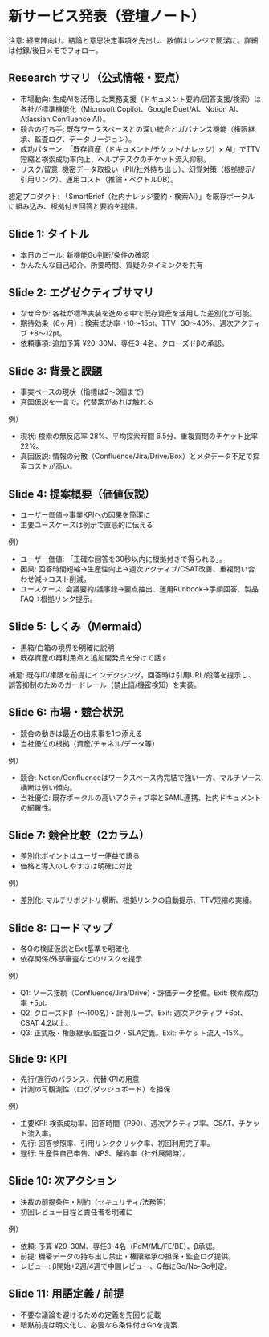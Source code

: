 # 新サービス発表（登壇ノート）

注意: 経営陣向け。結論と意思決定事項を先出し、数値はレンジで簡潔に。詳細は付録/後日メモでフォロー。

## Research サマリ（公式情報・要点）
- 市場動向: 生成AIを活用した業務支援（ドキュメント要約/回答支援/検索）は各社が標準機能化（Microsoft Copilot、Google Duet/AI、Notion AI、Atlassian Confluence AI）。
- 競合の打ち手: 既存ワークスペースとの深い統合とガバナンス機能（権限継承、監査ログ、データリージョン）。
- 成功パターン: 「既存資産（ドキュメント/チケット/ナレッジ）× AI」でTTV短縮と検索成功率向上、ヘルプデスクのチケット流入抑制。
- リスク/留意: 機密データ取扱い（PII/社外持ち出し）、幻覚対策（根拠提示/引用リンク）、運用コスト（推論・ベクトルDB）。

想定プロダクト: 「SmartBrief（社内ナレッジ要約・検索AI）」を既存ポータルに組み込み、根拠付き回答と要約を提供。

## Slide 1: タイトル
- 本日のゴール: 新機能Go判断/条件の確認
- かんたんな自己紹介、所要時間、質疑のタイミングを共有

## Slide 2: エグゼクティブサマリ
- なぜ今か: 各社が標準実装を進める中で既存資産を活用した差別化が可能。
- 期待効果（6ヶ月）: 検索成功率 +10〜15pt、TTV -30〜40%、週次アクティブ +8〜12pt。
- 依頼事項: 追加予算 ¥20–30M、専任3–4名、クローズドβの承認。

## Slide 3: 背景と課題
- 事実ベースの現状（指標は2〜3個まで）
- 真因仮説を一言で。代替案があれば触れる

例）
- 現状: 検索の無反応率 28%、平均探索時間 6.5分、重複質問のチケット比率 22%。
- 真因仮説: 情報の分散（Confluence/Jira/Drive/Box）とメタデータ不足で探索コストが高い。

## Slide 4: 提案概要（価値仮説）
- ユーザー価値→事業KPIへの因果を簡潔に
- 主要ユースケースは例示で直感的に伝える

例）
- ユーザー価値: 「正確な回答を30秒以内に根拠付きで得られる」。
- 因果: 回答時間短縮→生産性向上→週次アクティブ/CSAT改善、重複問い合わせ減→コスト削減。
- ユースケース: 会議要約/議事録→要点抽出、運用Runbook→手順回答、製品FAQ→根拠リンク提示。

## Slide 5: しくみ（Mermaid）
- 黒箱/白箱の境界を明確に説明
- 既存資産の再利用点と追加開発点を分けて話す

補足: 既存ID/権限を前提にインデクシング。回答時は引用URL/段落を提示し、誤答抑制のためのガードレール（禁止語/機密検知）を実装。

## Slide 6: 市場・競合状況
- 競合の動きは最近の出来事を1つ添える
- 当社優位の根拠（資産/チャネル/データ等）

例）
- 競合: Notion/Confluenceはワークスペース内完結で強い一方、マルチソース横断は弱い傾向。
- 当社優位: 既存ポータルの高いアクティブ率とSAML連携、社内ドキュメントの網羅性。

## Slide 7: 競合比較（2カラム）
- 差別化ポイントはユーザー便益で語る
- 価格と導入のしやすさは明確に対比

例）
- 差別化: マルチリポジトリ横断、根拠リンクの自動提示、TTV短縮の実績。

## Slide 8: ロードマップ
- 各Qの検証仮説とExit基準を明確化
- 依存関係/外部審査などのリスクを提示

例）
- Q1: ソース接続（Confluence/Jira/Drive）・評価データ整備。Exit: 検索成功率 +5pt。
- Q2: クローズドβ（〜100名）・計測ループ。Exit: 週次アクティブ +6pt、CSAT 4.2以上。
- Q3: 正式版・権限継承/監査ログ・SLA定義。Exit: チケット流入 -15%。

## Slide 9: KPI
- 先行/遅行のバランス、代替KPIの用意
- 計測の可観測性（ログ/ダッシュボード）を担保

例）
- 主要KPI: 検索成功率、回答時間（P90）、週次アクティブ率、CSAT、チケット流入率。
- 先行: 回答参照率、引用リンククリック率、初回利用完了率。
- 遅行: 生産性自己申告、NPS、解約率（社外展開時）。

## Slide 10: 次アクション
- 決裁の前提条件・制約（セキュリティ/法務等）
- 初回レビュー日程と責任者を明確に

例）
- 依頼: 予算 ¥20–30M、専任3–4名（PdM/ML/FE/BE）、β承認。
- 前提: 機密データの持ち出し禁止・権限継承の担保・監査ログ提供。
- レビュー: β開始+2週/4週で中間レビュー、Q毎にGo/No-Go判定。

## Slide 11: 用語定義 / 前提
- 不要な議論を避けるための定義を先回り記載
- 暗黙前提は明文化し、必要なら条件付きGoを提案
